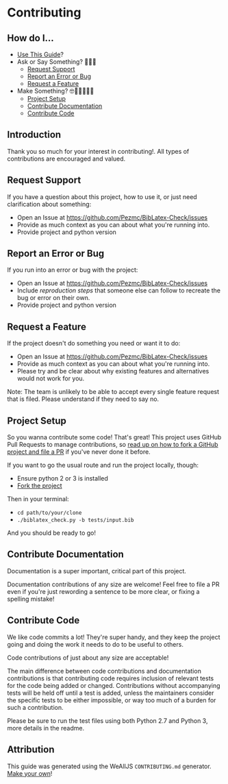 # Contributing

## How do I... <a name="toc"></a>

* [Use This Guide](#introduction)?
* Ask or Say Something? 🤔🐛😱
  * [Request Support](#request-support)
  * [Report an Error or Bug](#report-an-error-or-bug)
  * [Request a Feature](#request-a-feature)
* Make Something? 🤓👩🏽‍💻📜🍳
  * [Project Setup](#project-setup)
  * [Contribute Documentation](#contribute-documentation)
  * [Contribute Code](#contribute-code)

## Introduction

Thank you so much for your interest in contributing!. All types of contributions are encouraged and valued.

## Request Support

If you have a question about this project, how to use it, or just need clarification about something:

* Open an Issue at https://github.com/Pezmc/BibLatex-Check/issues
* Provide as much context as you can about what you're running into.
* Provide project and python version

## Report an Error or Bug

If you run into an error or bug with the project:

* Open an Issue at https://github.com/Pezmc/BibLatex-Check/issues
* Include *reproduction steps* that someone else can follow to recreate the bug or error on their own.
* Provide project and python version

## Request a Feature

If the project doesn't do something you need or want it to do:

* Open an Issue at https://github.com/Pezmc/BibLatex-Check/issues
* Provide as much context as you can about what you're running into.
* Please try and be clear about why existing features and alternatives would not work for you.

Note: The team is unlikely to be able to accept every single feature request that is filed. Please understand if they need to say no.

## Project Setup

So you wanna contribute some code! That's great! This project uses GitHub Pull Requests to manage contributions, so [read up on how to fork a GitHub project and file a PR](https://guides.github.com/activities/forking) if you've never done it before.

If you want to go the usual route and run the project locally, though:

* Ensure python 2 or 3 is installed
* [Fork the project](https://guides.github.com/activities/forking/#fork)

Then in your terminal:

* `cd path/to/your/clone`
* `./biblatex_check.py -b tests/input.bib`

And you should be ready to go!

## Contribute Documentation

Documentation is a super important, critical part of this project. 

Documentation contributions of any size are welcome! Feel free to file a PR even if you're just rewording a sentence to be more clear, or fixing a spelling mistake!

## Contribute Code

We like code commits a lot! They're super handy, and they keep the project going and doing the work it needs to do to be useful to others.

Code contributions of just about any size are acceptable!

The main difference between code contributions and documentation contributions is that contributing code requires inclusion of relevant tests for the code being added or changed. Contributions without accompanying tests will be held off until a test is added, unless the maintainers consider the specific tests to be either impossible, or way too much of a burden for such a contribution.

Please be sure to run the test files using both Python 2.7 and Python 3, more details in the readme.

## Attribution

This guide was generated using the WeAllJS `CONTRIBUTING.md` generator. [Make your own](https://npm.im/weallcontribute)!
